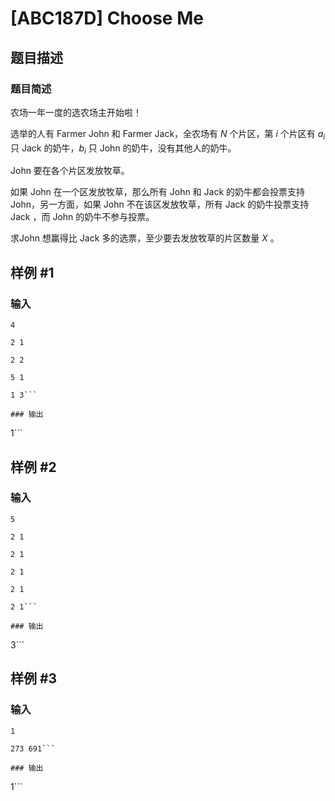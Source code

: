# [ABC187D] Choose Me

## 题目描述

### 题目简述
农场一年一度的选农场主开始啦！

选举的人有 Farmer John 和 Farmer Jack，全农场有 $N$ 个片区，第 $i$ 个片区有 $a_i$ 只 Jack 的奶牛，$b_i$ 只 John 的奶牛，没有其他人的奶牛。

John 要在各个片区发放牧草。

如果 John 在一个区发放牧草，那么所有 John 和 Jack 的奶牛都会投票支持 John，另一方面，如果 John 不在该区发放牧草，所有 Jack 的奶牛投票支持 Jack ，而 John 的奶牛不参与投票。

求John 想赢得比 Jack 多的选票，至少要去发放牧草的片区数量 $X$ 。

## 样例 #1

### 输入

```
4
2 1
2 2
5 1
1 3```

### 输出

```
1```

## 样例 #2

### 输入

```
5
2 1
2 1
2 1
2 1
2 1```

### 输出

```
3```

## 样例 #3

### 输入

```
1
273 691```

### 输出

```
1```

